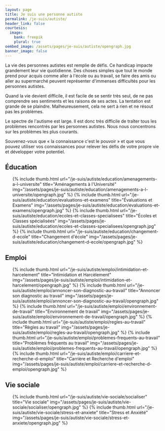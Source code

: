 ```yaml
---
layout: page
title: Je suis une personne autiste
permalink: /je-suis/autiste/
header_link: false
courtesis:
  image:
    bank: freepik
    plural: true
oembed_image: /assets/pages/je-suis/autiste/opengraph.jpg
banner_image: false
---
```



La vie des personnes autistes est remplie de défis.
Ce handicap impacte grandement leur vie quotidienne.
Des choses simples que tout le monde prend pour acquis comme
aller à l'école ou au travail, se faire des amis ou aller au supermarché
peuvent représenter d'immenses difficultés pour les personnes autistes.


Quand la vie devient difficile,
il est facile de se sentir très seul, de ne pas comprendre ses sentiments et les raisons de ses actes.
La tentation est grande de se plaindre.
Malheureusement, cela ne sert à rien et ne résout pas les problèmes.


Le spectre de l'autisme est large. Il est donc très difficile de traîter tous les 
problèmes rencontrés par les personnes autistes.
Nous nous concentrons sur les problèmes les plus courants.


Souvenez-vous que «&nbsp;la connaissance c'est le pouvoir&nbsp;» et que vous pouvez utiliser vos connaissances pour relever les défis de votre propre vie et développer votre potentiel.



<!--
<ul class="thumb">
 {% include thumb.html url="/je-suis-une-personne-autiste/stress-et-anxiete" title="Stress & anxiété" img="/assets/undefined_.png" %} 
 {% include thumb.html url="/je-suis-une-personne-autiste/vie-sociale" title="Vie sociale" img="/assets/pages/personal/vie-sociale/ID-100456462.jpg" %} 
</ul>

-->

## Éducation

<ul class="thumb">
 {% include thumb.html url="/je-suis/autiste/education/amenagements-a-l-universite" title="Aménagements à l'Université" img="/assets/pages/je-suis/autiste/education/amenagements-a-l-universite/opengraph.jpg" %} 
 {% include thumb.html url="/je-suis/autiste/education/evaluations-et-examens" title="Évaluations et Examens" img="/assets/pages/je-suis/autiste/education/evaluations-et-examens/opengraph.jpg" %} 
 {% include thumb.html url="/je-suis/autiste/education/ecoles-et-classes-specialisees" title="Écoles et Classes spécialisées" img="/assets/pages/je-suis/autiste/education/ecoles-et-classes-specialisees/opengraph.jpg" %} 
 {% include thumb.html url="/je-suis/autiste/education/changement-d-ecole" title="Changement d'école" img="/assets/pages/je-suis/autiste/education/changement-d-ecole/opengraph.jpg" %} 
</ul>

## Emploi

<ul class="thumb">
 {% include thumb.html url="/je-suis/autiste/emploi/intimidation-et-harcelement" title="Intimidation et Harcèlement" img="/assets/pages/je-suis/autiste/emploi/intimidation-et-harcelement/opengraph.jpg" %} 
 {% include thumb.html url="/je-suis/autiste/emploi/annoncer-son-diagnostic-au-travail" title="Annoncer son diagnostic au travail" img="/assets/pages/je-suis/autiste/emploi/annoncer-son-diagnostic-au-travail/opengraph.jpg" %} 
 {% include thumb.html url="/je-suis/autiste/emploi/environnement-de-travail" title="Environnement de travail" img="/assets/pages/je-suis/autiste/emploi/environnement-de-travail/opengraph.jpg" %} 
 {% include thumb.html url="/je-suis/autiste/emploi/regles-au-travail" title="Règles au travail" img="/assets/pages/je-suis/autiste/emploi/regles-au-travail/opengraph.jpg" %} 
 {% include thumb.html url="/je-suis/autiste/emploi/problemes-frequents-au-travail" title="Problèmes fréquents au travail" img="/assets/pages/je-suis/autiste/emploi/problemes-frequents-au-travail/opengraph.jpg" %} 
 {% include thumb.html url="/je-suis/autiste/emploi/carriere-et-recherche-d-emploi" title="Carrière et Recherche d'emploi" img="/assets/pages/je-suis/autiste/emploi/carriere-et-recherche-d-emploi/opengraph.jpg" %} 
</ul>

## Vie sociale

<ul class="thumb">
 {% include thumb.html url="/je-suis/autiste/vie-sociale/socialiser" title="Vie sociale" img="/assets/pages/je-suis/autiste/vie-sociale/socialiser/opengraph.jpg" %}
 {% include thumb.html url="/je-suis/autiste/vie-sociale/stress-et-anxiete" title="Stress et Anxiété" img="/assets/pages/je-suis/autiste/vie-sociale/stress-et-anxiete/opengraph.jpg" %}
</ul>
